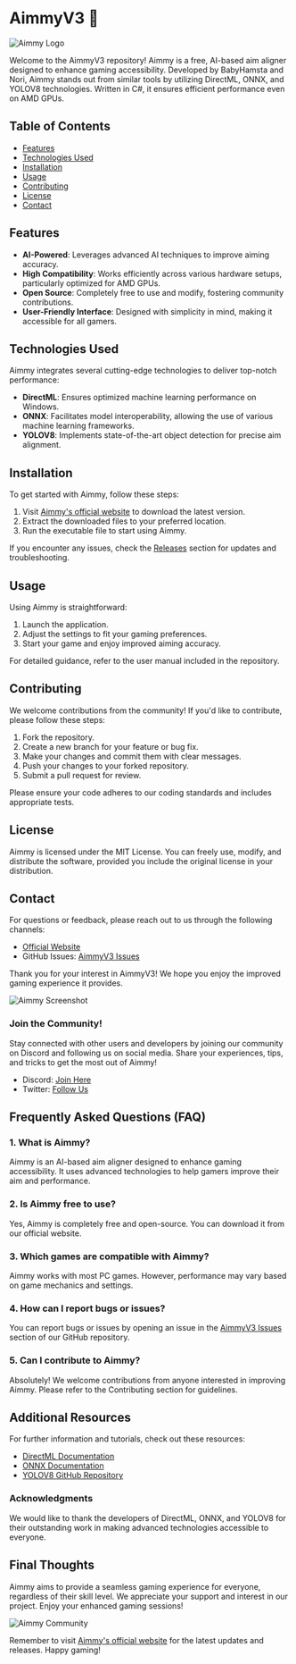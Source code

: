 # AimmyV3 🎯

![Aimmy Logo](https://example.com/logo.png)

Welcome to the AimmyV3 repository! Aimmy is a free, AI-based aim aligner designed to enhance gaming accessibility. Developed by BabyHamsta and Nori, Aimmy stands out from similar tools by utilizing DirectML, ONNX, and YOLOV8 technologies. Written in C#, it ensures efficient performance even on AMD GPUs.

## Table of Contents

- [Features](#features)
- [Technologies Used](#technologies-used)
- [Installation](#installation)
- [Usage](#usage)
- [Contributing](#contributing)
- [License](#license)
- [Contact](#contact)

## Features

- **AI-Powered**: Leverages advanced AI techniques to improve aiming accuracy.
- **High Compatibility**: Works efficiently across various hardware setups, particularly optimized for AMD GPUs.
- **Open Source**: Completely free to use and modify, fostering community contributions.
- **User-Friendly Interface**: Designed with simplicity in mind, making it accessible for all gamers.

## Technologies Used

Aimmy integrates several cutting-edge technologies to deliver top-notch performance:

- **DirectML**: Ensures optimized machine learning performance on Windows.
- **ONNX**: Facilitates model interoperability, allowing the use of various machine learning frameworks.
- **YOLOV8**: Implements state-of-the-art object detection for precise aim alignment.

## Installation

To get started with Aimmy, follow these steps:

1. Visit [Aimmy's official website](https://aimmy.cc) to download the latest version.
2. Extract the downloaded files to your preferred location.
3. Run the executable file to start using Aimmy.

If you encounter any issues, check the [Releases](https://github.com/BabyHamsta/AimmyV3/releases) section for updates and troubleshooting.

## Usage

Using Aimmy is straightforward:

1. Launch the application.
2. Adjust the settings to fit your gaming preferences.
3. Start your game and enjoy improved aiming accuracy.

For detailed guidance, refer to the user manual included in the repository.

## Contributing

We welcome contributions from the community! If you'd like to contribute, please follow these steps:

1. Fork the repository.
2. Create a new branch for your feature or bug fix.
3. Make your changes and commit them with clear messages.
4. Push your changes to your forked repository.
5. Submit a pull request for review.

Please ensure your code adheres to our coding standards and includes appropriate tests.

## License

Aimmy is licensed under the MIT License. You can freely use, modify, and distribute the software, provided you include the original license in your distribution.

## Contact

For questions or feedback, please reach out to us through the following channels:

- [Official Website](https://aimmy.cc)
- GitHub Issues: [AimmyV3 Issues](https://github.com/BabyHamsta/AimmyV3/issues)

Thank you for your interest in AimmyV3! We hope you enjoy the improved gaming experience it provides. 

![Aimmy Screenshot](https://example.com/screenshot.png)

### Join the Community!

Stay connected with other users and developers by joining our community on Discord and following us on social media. Share your experiences, tips, and tricks to get the most out of Aimmy!

- Discord: [Join Here](https://discord.gg/example)
- Twitter: [Follow Us](https://twitter.com/example)

## Frequently Asked Questions (FAQ)

### 1. What is Aimmy?

Aimmy is an AI-based aim aligner designed to enhance gaming accessibility. It uses advanced technologies to help gamers improve their aim and performance.

### 2. Is Aimmy free to use?

Yes, Aimmy is completely free and open-source. You can download it from our official website.

### 3. Which games are compatible with Aimmy?

Aimmy works with most PC games. However, performance may vary based on game mechanics and settings.

### 4. How can I report bugs or issues?

You can report bugs or issues by opening an issue in the [AimmyV3 Issues](https://github.com/BabyHamsta/AimmyV3/issues) section of our GitHub repository.

### 5. Can I contribute to Aimmy?

Absolutely! We welcome contributions from anyone interested in improving Aimmy. Please refer to the Contributing section for guidelines.

## Additional Resources

For further information and tutorials, check out these resources:

- [DirectML Documentation](https://learn.microsoft.com/en-us/windows/ai/directml/dml-intro)
- [ONNX Documentation](https://onnx.ai/)
- [YOLOV8 GitHub Repository](https://github.com/ultralytics/yolov8)

### Acknowledgments

We would like to thank the developers of DirectML, ONNX, and YOLOV8 for their outstanding work in making advanced technologies accessible to everyone. 

## Final Thoughts

Aimmy aims to provide a seamless gaming experience for everyone, regardless of their skill level. We appreciate your support and interest in our project. Enjoy your enhanced gaming sessions!

![Aimmy Community](https://example.com/community.png)

Remember to visit [Aimmy's official website](https://aimmy.cc) for the latest updates and releases. Happy gaming!